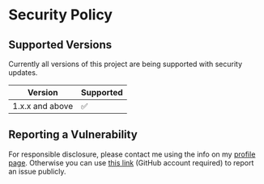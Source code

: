 # Security Policy

## Supported Versions

Currently all versions of this project are
being supported with security updates.

| Version         | Supported          |
| --------------- | ------------------ |
| 1.x.x and above | :white_check_mark: |

## Reporting a Vulnerability

For responsible disclosure, please contact me using the info on my [profile page](https://github.com/thomasleplus). Otherwise you can use [this link](https://github.com/thomasleplus/thomasleplus/issues/new?assignees=thomasleplus&labels=security&template=security_vulnerability.md&title=%5BVULN%5D) (GitHub account required) to report an issue publicly.
